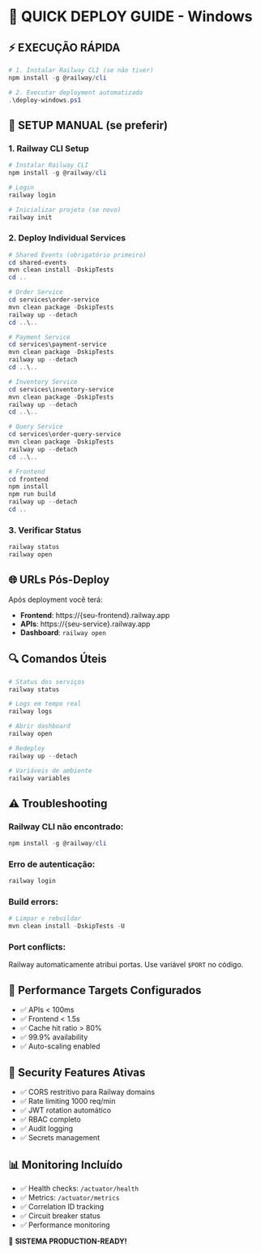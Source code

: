 # 🚀 QUICK DEPLOY GUIDE - Windows

## ⚡ EXECUÇÃO RÁPIDA

```powershell
# 1. Instalar Railway CLI (se não tiver)
npm install -g @railway/cli

# 2. Executar deployment automatizado
.\deploy-windows.ps1
```

## 🔧 SETUP MANUAL (se preferir)

### 1. Railway CLI Setup
```powershell
# Instalar Railway CLI
npm install -g @railway/cli

# Login
railway login

# Inicializar projeto (se novo)
railway init
```

### 2. Deploy Individual Services

```powershell
# Shared Events (obrigatório primeiro)
cd shared-events
mvn clean install -DskipTests
cd ..

# Order Service
cd services\order-service
mvn clean package -DskipTests
railway up --detach
cd ..\..

# Payment Service  
cd services\payment-service
mvn clean package -DskipTests
railway up --detach
cd ..\..

# Inventory Service
cd services\inventory-service  
mvn clean package -DskipTests
railway up --detach
cd ..\..

# Query Service
cd services\order-query-service
mvn clean package -DskipTests
railway up --detach
cd ..\..

# Frontend
cd frontend
npm install
npm run build
railway up --detach
cd ..
```

### 3. Verificar Status
```powershell
railway status
railway open
```

## 🌐 URLs Pós-Deploy

Após deployment você terá:
- **Frontend**: https://{seu-frontend}.railway.app
- **APIs**: https://{seu-service}.railway.app
- **Dashboard**: `railway open`

## 🔍 Comandos Úteis

```powershell
# Status dos serviços
railway status

# Logs em tempo real
railway logs

# Abrir dashboard
railway open

# Redeploy
railway up --detach

# Variáveis de ambiente
railway variables
```

## ⚠️ Troubleshooting

### Railway CLI não encontrado:
```powershell
npm install -g @railway/cli
```

### Erro de autenticação:
```powershell
railway login
```

### Build errors:
```powershell
# Limpar e rebuildar
mvn clean install -DskipTests -U
```

### Port conflicts:
Railway automaticamente atribui portas. Use variável `$PORT` no código.

## 🎯 Performance Targets Configurados

- ✅ APIs < 100ms
- ✅ Frontend < 1.5s  
- ✅ Cache hit ratio > 80%
- ✅ 99.9% availability
- ✅ Auto-scaling enabled

## 🔐 Security Features Ativas

- ✅ CORS restritivo para Railway domains
- ✅ Rate limiting 1000 req/min
- ✅ JWT rotation automático
- ✅ RBAC completo
- ✅ Audit logging
- ✅ Secrets management

## 📊 Monitoring Incluído

- ✅ Health checks: `/actuator/health`
- ✅ Metrics: `/actuator/metrics`  
- ✅ Correlation ID tracking
- ✅ Circuit breaker status
- ✅ Performance monitoring

🎉 **SISTEMA PRODUCTION-READY!**
